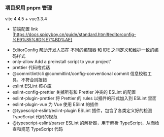 ### 项目采用 pnpm 管理

vite 4.4.5 + vue3.3.4

- 前端配置
  link [https://docs.spicyboy.cn/guide/standard.html#editorconfig-%E9%85%8D%E7%BD%AE]

* EditorConfig 帮助开发人员在 不同的编辑器 和 IDE 之间定义和维护一致的编码样式
* only-allow Add a preinstall script to your project'
* prettier 代码格式话
* @commitlint/cli @commitlint/config-conventional commit 信息校验工具，不符合则报错
* eslint ESLint 核心库
* eslint-config-prettier 关掉所有和 Prettier 冲突的 ESLint 的配置
* eslint-plugin-prettier 将 Prettier 的 rules 以插件的形式加入到 ESLint 里面
* eslint-plugin-vue 为 Vue 使用 ESlint 的插件
* @typescript-eslint/eslint-plugin ESLint 插件，包含了各类定义好的检测 TypeScript 代码的规范
* @typescript-eslint/parser ESLint 的解析器，用于解析 TypeScript，从而检查和规范 TypeScript 代码
